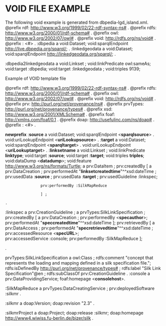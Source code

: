 # VOID FILE EXAMPLE 


The following void example is generated from dbpedia-lgd_island.xml.
@prefix rdf: <http://www.w3.org/1999/02/22-rdf-syntax-ns#> .
@prefix rdfs: <http://www.w3.org/2000/01/rdf-schema#> .
@prefix owl: <http://www.w3.org/2002/07/owl#> .
@prefix void: <http://rdfs.org/ns/void#> .
@prefix : <#> .
:dbpedia a void:Dataset;
        void:sparqlEndpoint <http://live.dbpedia.org/sparql/>;
        .
:linkedgeodata a void:Dataset;
        void:sparqlEndpoint <http://linkedgeodata.org/sparql/>;
        .

:dbpedia2linkedgeodata a void:Linkset ;
        void:linkPredicate owl:sameAs;
        void:target :dbpedia;
         void:target :linkedgeodata ;
        void:triples  9139;

Example of VOID template file

@prefix rdf:    <http://www.w3.org/1999/02/22-rdf-syntax-ns#> .
@prefix rdfs:    <http://www.w3.org/2000/01/rdf-schema#> .
@prefix owl:    <http://www.w3.org/2002/07/owl#> .
@prefix void:             <http://rdfs.org/ns/void#> .
@prefix prv:              <http://purl.org/net/provenance/ns#> .
@prefix prvTypes:         <http://purl.org/net/provenance/types#> .
@prefix xsd:              <http://www.w3.org/2001/XMLSchema#> .
@prefix foaf:             <http://xmlns.com/foaf/0.1> .
@prefix doap:             <http://usefulinc.com/ns/doap#> .
@prefix : <#> .

**newprefix**
:**source** a void:Dataset;
    void:sparqlEndpoint <**sparqlsource**> .
    void:uriLookupEndpoint <**uriLookupsource**> .
:**target** a void:Dataset;
    void:sparqlEndpoint <**sparqltarget**> .
    void:uriLookupEndpoint <**uriLookuptarget**> .
:**linksetname** a void:Linkset ;
    void:linkPredicate **linktype**;
           void:target :**source**;
    void:target :**target**;
    void:triples  **triples**;
    void:dataDump <**datadump**>;
    void:feature <http://www.w3.org/ns/formats/Turtle>;
           a prv:DataItem ;
            prv:createdBy [    a prv:DataCreation ;
                            prv:performedAt "**linksetcreatedtime**"^^xsd:dateTime ;
                    prv:usedData :**source** ;
                    prv:usedData :**target** ;
                           prv:usedGuideline :linkspec;

                    prv:performedBy :SilkMapReduce

                    ] ;

    .

:linkspec a prv:CreationGuideline ;
    a prvTypes:SilkLinkSpecification ;
    prv:createdBy [    a prv:DataCreation ;
                    prv:performedBy <**specauthor**>;
                               prv:performedAt "**speccreatedtime**"^^xsd:dateTime
                          ];
    prv:retrievedBy [    a prv:DataAccess ;
                                    prv:performedAt "**specretrievedtime**"^^xsd:dateTime ;
                            prv:accessedResource   <**specURL**>;          
                                prv:accessedService :console;
                            prv:performedBy :SilkMapReduce
                             ];

.        

prvTypes:SilkLinkSpecification a owl:Class ;
        rdfs:comment "concept that represents the loading and mapping defined in a silk specification file.";
        rdfs:isDefinedBy <http://purl.org/net/provenance/types#> ;
        rdfs:label "Silk Link Specification"@en ;
        rdfs:subClassOf prv:CreationGuideline .
:console a prv:DataProvidingService;
    foaf:homepage  <**consolehost**>.

:SilkMapReduce a  prvTypes:DataCreatingService ;
    prv:deployedSoftware :silkmr .

:silkmr a doap:Version;
        doap:revision "2.3" .

:silkmrProject a doap:Project;
        doap:release :silkmr;
       doap:homepage <http://www4.wiwiss.fu-berlin.de/bizer/silk> .
